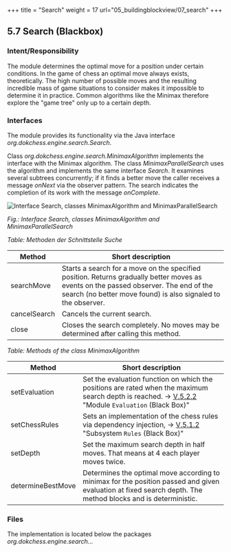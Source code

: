 +++
title = "Search"
weight = 17
url="05_buildingblockview/07_search"
+++

## 5.7 Search (Blackbox)

### Intent/Responsibility
The module determines the optimal move for a position under certain conditions.
In the game of chess an optimal move always exists, theoretically.
The high number of possible moves and the resulting incredible mass of game situations to consider makes it impossible to determine it in practice.
Common algorithms like the Minimax therefore explore the "game tree" only up to a certain depth.

### Interfaces
The module provides its functionality via the Java interface   
_org.dokchess.engine.search.Search_.

Class _org.dokchess.engine.search.MinimaxAlgorithm_ implements the interface with the Minimax algorithm.
The class _MinimaxParallelSearch_ uses the algorithm and implements the same interface _Search_.
It examines several subtrees concurrently; if it finds a better move the caller receives a message _onNext_ via the observer pattern.
The search indicates the completion of its work with the message _onComplete_.

![Interface Search, classes MinimaxAlgorithm and MinimaxParallelSearch](/images/en/05_Module_Search.png "Interface Search, classes MinimaxAlgorithm and MinimaxParallelSearch")

*Fig.: Interface Search, classes MinimaxAlgorithm and MinimaxParallelSearch*

*Table: Methoden der Schnittstelle Suche*

|  Method | Short description |
|-------------------------------|--------------------------------|
| searchMove | Starts a search for a move on the specified position. Returns gradually better moves as events on the passed observer. The end of the search (no better move found) is also signaled to the observer. |
| cancelSearch | Cancels the current search. |
| close | Closes the search completely. No moves may be determined after calling this method. |


*Table: Methods of the class MinimaxAlgorithm*

|  Method | Short description |
|-------------------------------|--------------------------------|
| setEvaluation | Set the evaluation function on which the positions are rated when the maximum search depth is reached. → [V.5.2.2](#section-v-5-2-2) "Module `Evaluation` (Black Box)" |
| setChessRules | Sets an implementation of the chess rules via dependency injection, → [V.5.1.2](#section-v-5-1-2) "Subsystem `Rules` (Black Box)" |
| setDepth | Set the maximum search depth in half moves. That means at 4 each player moves twice. |
| determineBestMove | Determines the optimal move according to minimax for the position passed and given evaluation at fixed search depth. The method blocks and is deterministic. |


### Files
The implementation is located below the packages   
_org.dokchess.engine.search..._

